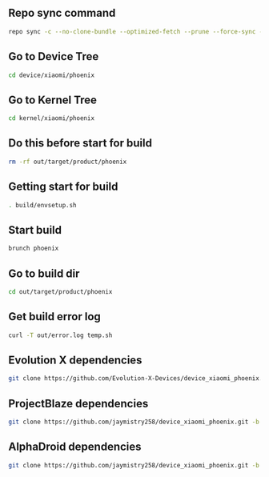 Repo sync command
---------------
```bash
repo sync -c --no-clone-bundle --optimized-fetch --prune --force-sync -j$(nproc --all)
```

Go to Device Tree
---------------
```bash
cd device/xiaomi/phoenix
```

Go to Kernel Tree
---------------
```bash
cd kernel/xiaomi/phoenix
```

Do this before start for build
---------------
```bash
rm -rf out/target/product/phoenix
```

Getting start for build
---------------
```bash
. build/envsetup.sh
```

Start build
---------------
```bash
brunch phoenix
```

Go to build dir
---------------
```bash
cd out/target/product/phoenix
```

Get build error log
---------------
```bash
curl -T out/error.log temp.sh
```

Evolution X dependencies
---------------
```bash
git clone https://github.com/Evolution-X-Devices/device_xiaomi_phoenix.git -b tiramisu device/xiaomi/phoenix && git clone https://github.com/Evolution-X-Devices/vendor_xiaomi_phoenix.git -b tiramisu vendor/xiaomi/phoenix && git clone https://github.com/jaymistry258/kernel_xiaomi_phoenix-alza.git -b Alza kernel/xiaomi/phoenix && git clone https://github.com/jaymistry258/device_xiaomi_phoenix-miuicamera.git -b thirteen device/xiaomi/phoenix-miuicamera && git clone https://gitlab.com/jaymistry258/vendor-xiaomi-phoenix-miuicamera.git -b leica vendor/xiaomi/phoenix-miuicamera && git clone https://github.com/kdrag0n/proton-clang.git --depth=1 prebuilts/clang/host/linux-x86/clang-proton
```

ProjectBlaze dependencies
---------------
```bash
git clone https://github.com/jaymistry258/device_xiaomi_phoenix.git -b blaze device/xiaomi/phoenix && git clone https://github.com/jaymistry258/vendor_xiaomi_phoenix.git -b 13 vendor/xiaomi/phoenix && git clone https://github.com/jaymistry258/kernel_xiaomi_phoenix-alza.git -b Alza kernel/xiaomi/phoenix && git clone https://github.com/jaymistry258/device_xiaomi_phoenix-miuicamera.git -b thirteen device/xiaomi/phoenix-miuicamera && git clone https://gitlab.com/jaymistry258/vendor-xiaomi-phoenix-miuicamera.git -b leica vendor/xiaomi/phoenix-miuicamera && git clone https://github.com/kdrag0n/proton-clang.git --depth=1 prebuilts/clang/host/linux-x86/clang-proton
```
 
AlphaDroid dependencies
---------------
```bash
git clone https://github.com/jaymistry258/device_xiaomi_phoenix.git -b alpha device/xiaomi/phoenix && git clone https://github.com/jaymistry258/vendor_xiaomi_phoenix.git -b 13 vendor/xiaomi/phoenix && git clone https://github.com/jaymistry258/kernel_xiaomi_phoenix.git -b alza-su kernel/xiaomi/phoenix && git clone https://github.com/jaymistry258/device_xiaomi_phoenix-miuicamera.git -b thirteen device/xiaomi/phoenix-miuicamera && git clone https://gitlab.com/jaymistry258/vendor-xiaomi-phoenix-miuicamera.git -b leica vendor/xiaomi/phoenix-miuicamera && git clone https://github.com/kdrag0n/proton-clang.git --depth=1 prebuilts/clang/host/linux-x86/clang-proton
```